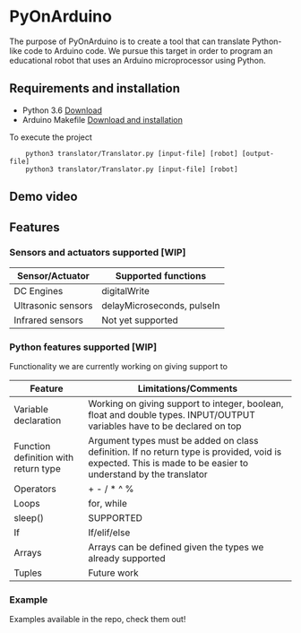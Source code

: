 # PyOnArduino
The purpose of PyOnArduino is to create a tool that can translate Python-like code to Arduino code. We 
pursue this target in order to program an educational robot that uses an Arduino microprocessor using 
Python.

## Requirements and installation
+ Python 3.6 [Download](https://www.python.org/downloads/)
+ Arduino Makefile [Download and installation](https://github.com/sudar/Arduino-Makefile)

To execute the project 
```
    python3 translator/Translator.py [input-file] [robot] [output-file]
    python3 translator/Translator.py [input-file] [robot]
```
## Demo video
## Features
### Sensors and actuators supported [WIP]
Sensor/Actuator | Supported functions
----------------|---------------------
DC Engines      | digitalWrite
Ultrasonic sensors | delayMicroseconds, pulseIn
Infrared sensors | Not yet supported
### Python features supported [WIP]
Functionality we are currently working on giving support to

Feature | Limitations/Comments
----------------|---------------------
Variable declaration      | Working on giving support to integer, boolean, float and double types. INPUT/OUTPUT variables have to be declared on top
Function definition with return type | Argument types must be added on class definition. If no return type is provided, void is expected. This is made to be easier to understand by the translator
Operators | + - / * ^ %
Loops | for, while
sleep() | SUPPORTED
If | If/elif/else
Arrays | Arrays can be defined given the types we already supported
Tuples | Future work

### Example

Examples available in the repo, check them out!